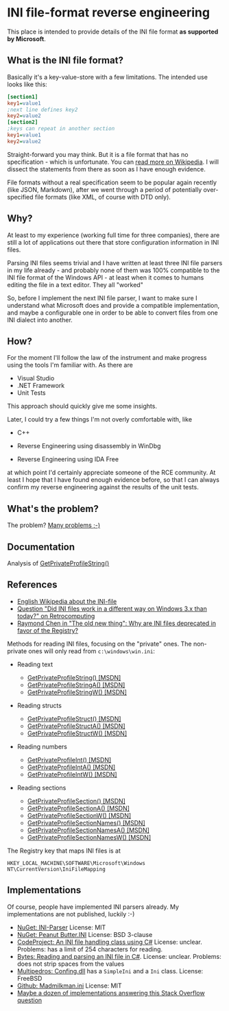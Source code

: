 # INI file-format reverse engineering
This place is intended to provide details of the INI file format **as supported by Microsoft**.

## What is the INI file format?

Basically it's a key-value-store with a few limitations. The intended use looks like this:

```ini
[section1]
key1=value1
;next line defines key2
key2=value2
[section2]
;keys can repeat in another section
key1=value1
key2=value2
```

Straight-forward you may think. But it is a file format that has no specification - which is unfortunate. You can [read more on Wikipedia](https://en.wikipedia.org/wiki/INI_file). I will dissect the statements from there as soon as I have enough evidence.

File formats without a real specification seem to be popular again recently (like JSON, Markdown), after we went through a period of potentially over-specified file formats (like XML, of course with DTD only).

## Why?

At least to my experience (working full time for three companies), there are still a lot of applications out there that store configuration information in INI files.

Parsing INI files seems trivial and I have written at least three INI file parsers in my life already - and probably none of them was 100% compatible to the INI file format of the Windows API - at least when it comes to humans editing the file in a text editor. They all "worked"

So, before I implement the next INI file parser, I want to make sure I understand what Microsoft does and provide a compatible implementation, and maybe a configurable one in order to be able to convert files from one INI dialect into another.

## How?

For the moment I'll follow the law of the instrument and make progress using the tools I'm familiar with. As there are

* Visual Studio
* .NET Framework
* Unit Tests

This approach should quickly give me some insights.

Later, I could try a few things I'm not overly comfortable with, like

* C++

* Reverse Engineering using disassembly in WinDbg

* Reverse Engineering using IDA Free

at which point I'd certainly appreciate someone of the RCE community. At least I hope that I have found enough evidence before, so that I can always confirm my reverse engineering against the results of the unit tests.

## What's the problem?

The problem? [Many problems ;-)](documentation/Problems%20of%20INI%20files.md)

## Documentation

Analysis of [GetPrivateProfileString()](documentation/GetPrivateProfileString.md)

## References

* [English Wikipedia about the INI-file](https://en.wikipedia.org/wiki/INI_file)
* [Question "Did INI files work in a different way on Windows 3.x than today?" on Retrocomputing](https://retrocomputing.stackexchange.com/questions/23503/did-ini-files-work-in-a-different-way-on-windows-3-x-than-today)
* [Raymond Chen in "The old new thing": Why are INI files deprecated in favor of the Registry?](https://devblogs.microsoft.com/oldnewthing/?p=24383)

Methods for reading INI files, focusing on the "private" ones. The non-private ones will only read from `c:\windows\win.ini`:

* Reading text
  * [GetPrivateProfileString() [MSDN]](https://docs.microsoft.com/en-us/windows/win32/api/winbase/nf-winbase-getprivateprofilestring)
  * [GetPrivateProfileStringA() [MSDN]](https://docs.microsoft.com/en-us/windows/win32/api/winbase/nf-winbase-getprivateprofilestringa)
  * [GetPrivateProfileStringW() [MSDN]](https://docs.microsoft.com/en-us/windows/win32/api/winbase/nf-winbase-getprivateprofilestringw)
  
* Reading structs
  * [GetPrivateProfileStruct() [MSDN]](https://docs.microsoft.com/en-us/windows/win32/api/winbase/nf-winbase-getprivateprofilestruct)
  * [GetPrivateProfileStructA() [MSDN]](https://docs.microsoft.com/en-us/windows/win32/api/winbase/nf-winbase-getprivateprofilestructa)
  * [GetPrivateProfileStructW() [MSDN]](https://docs.microsoft.com/en-us/windows/win32/api/winbase/nf-winbase-getprivateprofilestructw)
  
* Reading numbers
  * [GetPrivateProfileInt() [MSDN]](https://docs.microsoft.com/en-us/windows/win32/api/winbase/nf-winbase-getprivateprofileint)
  * [GetPrivateProfileIntA() [MSDN]](https://docs.microsoft.com/en-us/windows/win32/api/winbase/nf-winbase-getprivateprofileinta)
  * [GetPrivateProfileIntW() [MSDN]](https://docs.microsoft.com/en-us/windows/win32/api/winbase/nf-winbase-getprivateprofileintw)
  
* Reading sections
  * [GetPrivateProfileSection() [MSDN]](https://docs.microsoft.com/en-us/windows/win32/api/winbase/nf-winbase-getprivateprofilesection)
  * [GetPrivateProfileSectionA() [MSDN]](https://docs.microsoft.com/en-us/windows/win32/api/winbase/nf-winbase-getprivateprofilesectiona)
  * [GetPrivateProfileSectionW() [MSDN]](https://docs.microsoft.com/en-us/windows/win32/api/winbase/nf-winbase-getprivateprofilesectionw)
  * [GetPrivateProfileSectionNames() [MSDN]](https://docs.microsoft.com/en-us/windows/win32/api/winbase/nf-winbase-getprivateprofilesectionnames)
  * [GetPrivateProfileSectionNamesA() [MSDN]](https://docs.microsoft.com/en-us/windows/win32/api/winbase/nf-winbase-getprivateprofilesectionnamesa)
  * [GetPrivateProfileSectionNamesW() [MSDN]](https://docs.microsoft.com/en-us/windows/win32/api/winbase/nf-winbase-getprivateprofilesectionnamesw)
  


The Registry key that maps INI files is at

    HKEY_LOCAL_MACHINE\SOFTWARE\Microsoft\Windows NT\CurrentVersion\IniFileMapping

## Implementations

Of course, people have implemented INI parsers already. My implementations are not published, luckily :-)

* [NuGet: INI-Parser](https://www.nuget.org/packages/ini-parser/) License: MIT
* [NuGet: Peanut Butter.INI](https://www.nuget.org/packages/PeanutButter.INI/) License: BSD 3-clause
* [CodeProject: An INI file handling class using C#](https://www.codeproject.com/Articles/1966/An-INI-file-handling-class-using-C) License: unclear. Problems: has a limit of 254 characters for reading. 
* [Bytes: Reading and parsing an INI file in C#](https://bytes.com/topic/net/insights/797169-reading-parsing-ini-file-c). License: unclear. Problems: does not strip spaces from the values
* [Multipedros: Confing.dll](http://www.multipetros.gr/public-projects/libraries/confing-dll/) has a `SimpleIni` and a `Ini` class. License: FreeBSD
* [Github: Madmilkman.ini](https://github.com/MarioZ/MadMilkman.Ini) License: MIT
* [Maybe a dozen of implementations answering this Stack Overflow question](https://stackoverflow.com/questions/217902/reading-writing-an-ini-file)

